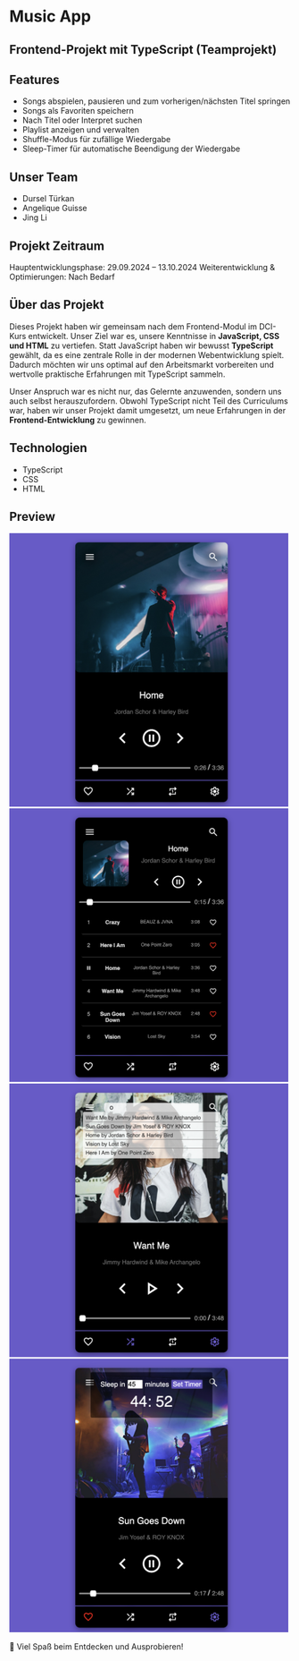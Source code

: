 # Music App
## Frontend-Projekt mit TypeScript (Teamprojekt)

## Features

- Songs abspielen, pausieren und zum vorherigen/nächsten Titel springen  
- Songs als Favoriten speichern  
- Nach Titel oder Interpret suchen  
- Playlist anzeigen und verwalten  
- Shuffle-Modus für zufällige Wiedergabe  
- Sleep-Timer für automatische Beendigung der Wiedergabe  

## Unser Team

- Dursel Türkan  
- Angelique Guisse  
- Jing Li  
  
## Projekt Zeitraum

Hauptentwicklungsphase: 29.09.2024 – 13.10.2024
Weiterentwicklung & Optimierungen: Nach Bedarf

## Über das Projekt

Dieses Projekt haben wir gemeinsam nach dem Frontend-Modul im DCI-Kurs entwickelt. Unser Ziel war es, unsere Kenntnisse in **JavaScript, CSS und HTML** zu vertiefen. Statt JavaScript haben wir bewusst **TypeScript** gewählt, da es eine zentrale Rolle in der modernen Webentwicklung spielt. Dadurch möchten wir uns optimal auf den Arbeitsmarkt vorbereiten und wertvolle praktische Erfahrungen mit TypeScript sammeln.  

Unser Anspruch war es nicht nur, das Gelernte anzuwenden, sondern uns auch selbst herauszufordern. Obwohl TypeScript nicht Teil des Curriculums war, haben wir unser Projekt damit umgesetzt, um neue Erfahrungen in der **Frontend-Entwicklung** zu gewinnen.  

## Technologien

- TypeScript  
- CSS  
- HTML  

## Preview

<img src="app-preview/preview1.png" alt="musicApp Preview" width="500"/>
<br>

<img src="app-preview/preview2.png" alt="musicApp Preview" width="500"/>
<br>

<img src="app-preview/preview3.png" alt="musicApp Preview" width="500"/>
<br>

<img src="app-preview/preview4.png" alt="musicApp Preview" width="500"/>
<br>


🎉 Viel Spaß beim Entdecken und Ausprobieren!
